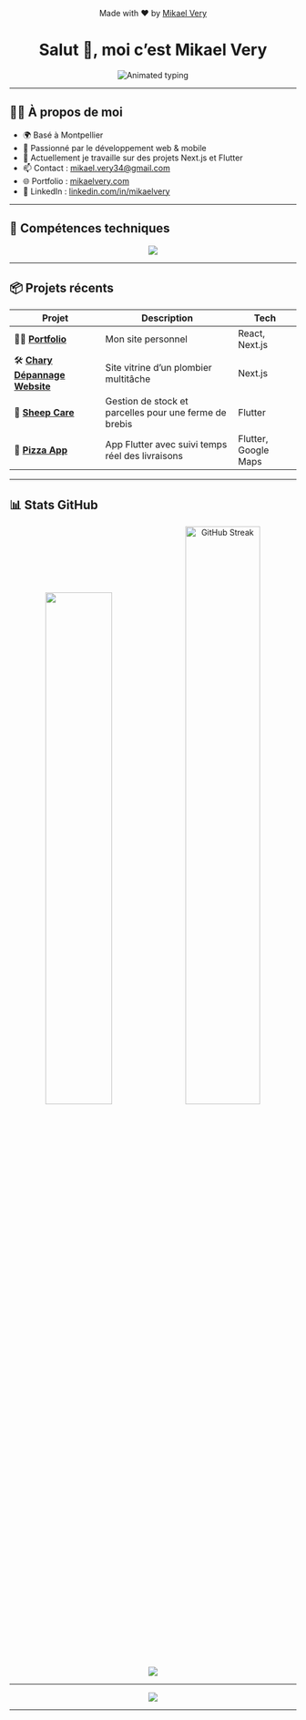 <p align="center">
  Made with ❤️ by <a href="https://www.mikaelvery.com" target="_blank">Mikael Very</a>
</p>

<h1 align="center">Salut 👋, moi c’est Mikael Very</h1>

<p align="center">
  <img src="https://readme-typing-svg.herokuapp.com?font=Fira+Code&size=24&duration=3000&pause=1000&color=00FFAA&center=true&vCenter=true&width=1000&lines=D%C3%A9veloppeur+Fullstack+Web+%26+Mobile;React+%7C+Next.js+%7C+Flutter+%7C+Symfony+%7C+Node.js;Toujours+en+train+d%E2%80%99apprendre+et+de+cr%C3%A9er+🚀" alt="Animated typing" />
</p>

---

## 👨‍💻 À propos de moi

- 🌍 Basé à Montpellier  
- 🧠 Passionné par le développement web & mobile
- 🚀 Actuellement je travaille sur des projets Next.js et Flutter
- 📫 Contact : [mikael.very34@gmail.com](mailto:mikael.very34@gmail.com)
- 🌐 Portfolio : [mikaelvery.com](https://www.mikaelvery.com)
- 🔗 LinkedIn : [linkedin.com/in/mikaelvery](https://linkedin.com/in/mikaelvery)

---

## 🧰 Compétences techniques

<p align="center">
  <img src="https://skillicons.dev/icons?i=react,nextjs,vercel,js,ts,tailwind,nodejs,angular,flutter,dotnet,php,symfony,html,css,figma,gitlab,mongodb,mysql" />
</p>

---

## 📦 Projets récents

| Projet | Description | Tech |
|--------|-------------|------|
| 🧑‍💻 [**Portfolio**](https://github.com/mikaelvery/portfolio) | Mon site personnel | React, Next.js |
| 🛠️ [**Chary Dépannage Website**](https://github.com/mikaelvery/chary-depannage-website) | Site vitrine d’un plombier multitâche | Next.js |
| 🐑 [**Sheep Care**](https://github.com/mikaelvery/sheep_care) | Gestion de stock et parcelles pour une ferme de brebis | Flutter |
| 🍕 [**Pizza App**](https://github.com/mikaelvery/flutter) | App Flutter avec suivi temps réel des livraisons | Flutter, Google Maps |

---

## 📊 Stats GitHub

<p align="center">
  <img src="https://github-readme-stats.vercel.app/api?username=mikaelvery&show_icons=true&theme=react&hide_border=true&bg_color=0D1117&title_color=00FFAA&text_color=ffffff" width="48%" />
  <a href="https://git.io/streak-stats">
    <img src="https://github-readme-streak-stats-delta-eosin.vercel.app/api?user=mikaelvery&theme=dark&hide_border=true&bg_color=0D1117&ring=00FFAA&currStreakLabel=ffffff" alt="GitHub Streak" width="51%" />
  </a>
</p>

<p align="center">
  <img src="https://github-readme-activity-graph.vercel.app/graph?username=mikaelvery&theme=react-dark&hide_border=true&area=true&point=00ffcc&color=00ffaa" />
</p>

---
<div align="center">
  <img src="https://readme-typing-svg.herokuapp.com?font=Fira+Code&size=24&duration=3000&pause=1000&color=14B8A6&center=true&vCenter=true&width=1000&lines=Merci+de+visiter+mon+profil+!;Construisons+quelque+chose+ensemble+🚀" />
</div>

---
